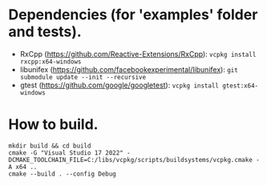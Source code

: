 # Dependencies (for 'examples' folder and tests).

 - RxCpp (<https://github.com/Reactive-Extensions/RxCpp>): `vcpkg install rxcpp:x64-windows`
 - libunifex (<https://github.com/facebookexperimental/libunifex>): `git submodule update --init --recursive`
 - gtest (<https://github.com/google/googletest>): `vcpkg install gtest:x64-windows`

# How to build.

```
mkdir build && cd build
cmake -G "Visual Studio 17 2022" -DCMAKE_TOOLCHAIN_FILE=C:/libs/vcpkg/scripts/buildsystems/vcpkg.cmake -A x64 ..
cmake --build . --config Debug
```

